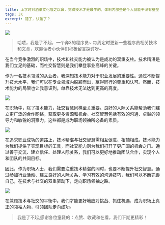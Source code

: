 ```yaml
---
title: 上学时对酒桌文化嗤之以鼻，觉得技术才是最牛的，体制内那些是个人就能干没有壁垒...
tags: JK
excerpt: 错了，认输了？
---
```


![](https://files.mdnice.com/user/27386/8b537bce-b315-4a95-9859-142f119a0269.jpg)

> 哈喽，我是了不起，一个奔3的程序员~
> 每周定时更新一些程序员相关技术和文章，欢迎读者小伙伴们积极留言探讨呀~

在当今竞争激烈的职场中，技术和社交能力被认为是成功的双重支柱。技术精湛是我们立足的基础，而社交智慧则是我们攀登事业高峰的关键。

作为一名技术领域的从业者，我深知技术能力对于职业发展的重要性。通过不断提升技术水平，我们可以在专业领域内脱颖而出，赢得同行的尊重和认可。然而，技术能力的局限也让我意识到，单靠技术无法达到更高的高度。

![](https://files.mdnice.com/user/27386/2a514ac7-55ac-446a-bc8f-af2186424725.png)

在职场中，除了技术能力，社交智慧同样至关重要。良好的人际关系能帮助我们建立更广泛的合作网络，获取更多资源和机会。社交智慧包括有效的沟通、卓越的领导力和敏锐的洞察力，这些都是成为职场领袖所必备的素质。

![](https://files.mdnice.com/user/27386/e4accc41-6987-4425-be7f-90ffec1155c4.png)

在追求职业成功的道路上，技术精湛与社交智慧需相互促进、相辅相成。技术能力为我们提供了实现目标的工具，而社交能力则为我们打开了更广阔的机会之门。通过善于交流、建立信任、处理人际关系，我们可以更好地推动团队合作，实现个人和团队的共同目标。

因此，作为职场人士，我们需要注重技术精湛的同时，也要不断提升社交智慧。通过参加行业活动、建立良好的人际关系、学习有效的沟通技巧，我们可以不断完善自己，在技术与社交的双重驱动下，走向职场领袖之路。

![](https://files.mdnice.com/user/27386/293efe0d-0d37-4775-ac7c-6ee7cd75c629.png)

在兼顾技术与社交的平衡中，我们才能更好地应对挑战、抓住机遇，成为职场上真正的领袖人物，引领团队走向成功。



> 我是了不起,感谢各位童鞋的：点赞、收藏和在看，我们下期更精彩！







